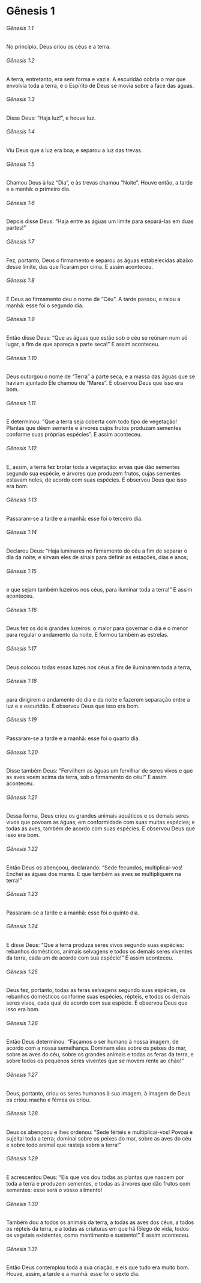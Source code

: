 # Gênesis 1

###### Gênesis 1:1

No princípio, Deus criou os céus e a terra.

###### Gênesis 1:2

A terra, entretanto, era sem forma e vazia. A escuridão cobria o mar que envolvia toda a terra, e o Espírito de Deus se movia sobre a face das águas.

###### Gênesis 1:3

Disse Deus: “Haja luz!”, e houve luz.

###### Gênesis 1:4

Viu Deus que a luz era boa; e separou a luz das trevas.

###### Gênesis 1:5

Chamou Deus à luz “Dia”, e às trevas chamou “Noite”. Houve então, a tarde e a manhã: o primeiro dia.

###### Gênesis 1:6

Depois disse Deus: “Haja entre as águas um limite para separá-las em duas partes!”

###### Gênesis 1:7

Fez, portanto, Deus o firmamento e separou as águas estabelecidas abaixo desse limite, das que ficaram por cima. E assim aconteceu.

###### Gênesis 1:8

E Deus ao firmamento deu o nome de “Céu”. A tarde passou, e raiou a manhã: esse foi o segundo dia.

###### Gênesis 1:9

Então disse Deus: “Que as águas que estão sob o céu se reúnam num só lugar, a fim de que apareça a parte seca!” E assim aconteceu.

###### Gênesis 1:10

Deus outorgou o nome de “Terra” a parte seca, e a massa das águas que se haviam ajuntado Ele chamou de “Mares”. E observou Deus que isso era bom.

###### Gênesis 1:11

E determinou: “Que a terra seja coberta com todo tipo de vegetação! Plantas que dêem semente e árvores cujos frutos produzam sementes conforme suas próprias espécies”. E assim aconteceu.

###### Gênesis 1:12

E, assim, a terra fez brotar toda a vegetação: ervas que dão sementes segundo sua espécie, e árvores que produzem frutos, cujas sementes estavam neles, de acordo com suas espécies. E observou Deus que isso era bom.

###### Gênesis 1:13

Passaram-se a tarde e a manhã: esse foi o terceiro dia.

###### Gênesis 1:14

Declarou Deus: “Haja luminares no firmamento do céu a fim de separar o dia da noite; e sirvam eles de sinais para definir as estações, dias e anos;

###### Gênesis 1:15

e que sejam também luzeiros nos céus, para iluminar toda a terra!” E assim aconteceu.

###### Gênesis 1:16

Deus fez os dois grandes luzeiros: o maior para governar o dia e o menor para regular o andamento da noite. E formou também as estrelas.

###### Gênesis 1:17

Deus colocou todas essas luzes nos céus a fim de iluminarem toda a terra,

###### Gênesis 1:18

para dirigirem o andamento do dia e da noite e fazerem separação entre a luz e a escuridão. E observou Deus que isso era bom.

###### Gênesis 1:19

Passaram-se a tarde e a manhã: esse foi o quarto dia.

###### Gênesis 1:20

Disse também Deus: “Fervilhem as águas um fervilhar de seres vivos e que as aves voem acima da terra, sob o firmamento do céu!” E assim aconteceu.

###### Gênesis 1:21

Dessa forma, Deus criou os grandes animais aquáticos e os demais seres vivos que povoam as águas, em conformidade com suas muitas espécies; e todas as aves, também de acordo com suas espécies. E observou Deus que isso era bom.

###### Gênesis 1:22

Então Deus os abençoou, declarando: “Sede fecundos, multiplicai-vos! Enchei as águas dos mares. E que também as aves se multipliquem na terra!”

###### Gênesis 1:23

Passaram-se a tarde e a manhã: esse foi o quinto dia.

###### Gênesis 1:24

E disse Deus: “Que a terra produza seres vivos segundo suas espécies: rebanhos domésticos, animais selvagens e todos os demais seres viventes da terra, cada um de acordo com sua espécie!” E assim aconteceu.

###### Gênesis 1:25

Deus fez, portanto, todas as feras selvagens segundo suas espécies, os rebanhos domésticos conforme suas espécies, répteis, e todos os demais seres vivos, cada qual de acordo com sua espécie. E observou Deus que isso era bom.

###### Gênesis 1:26

Então Deus determinou: “Façamos o ser humano à nossa imagem, de acordo com a nossa semelhança. Dominem eles sobre os peixes do mar, sobre as aves do céu, sobre os grandes animais e todas as feras da terra, e sobre todos os pequenos seres viventes que se movem rente ao chão!”

###### Gênesis 1:27

Deus, portanto, criou os seres humanos à sua imagem, à imagem de Deus os criou: macho e fêmea os criou.

###### Gênesis 1:28

Deus os abençoou e lhes ordenou: “Sede férteis e multiplicai-vos! Povoai e sujeitai toda a terra; dominai sobre os peixes do mar, sobre as aves do céu e sobre todo animal que rasteja sobre a terra!”

###### Gênesis 1:29

E acrescentou Deus: “Eis que vos dou todas as plantas que nascem por toda a terra e produzem sementes, e todas as árvores que dão frutos com sementes: esse será o vosso alimento!

###### Gênesis 1:30

Também dou a todos os animais da terra, a todas as aves dos céus, a todos os répteis da terra, e a todas as criaturas em que há fôlego de vida, todos os vegetais existentes, como mantimento e sustento!” E assim aconteceu.

###### Gênesis 1:31

Então Deus contemplou toda a sua criação, e eis que tudo era muito bom. Houve, assim, a tarde e a manhã: esse foi o sexto dia.

